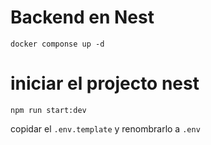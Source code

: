 
# Backend en Nest
```
docker componse up -d
```
# iniciar el projecto nest
```
npm run start:dev
```

copidar el ```.env.template``` y renombrarlo a ```.env```

